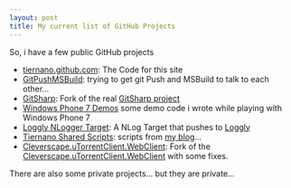 ```yaml
---
layout: post
title: My current list of GitHub Projects
---
```


So, i have a few public GitHub projects

* [tiernano.github.com][1]: The Code for this site
* [GitPushMSBuild][2]: trying to get git Push and MSBuild to talk to each other...
* [GitSharp][3]: Fork of the real [GitSharp project][4]
* [Windows Phone 7 Demos][5] some demo code i wrote while playing with Windows Phone 7
* [Loggly NLogger Target][6]: A NLog Target that pushes to [Loggly][8]
* [Tiernano Shared Scripts][7]: scripts from [my blog][9]...
* [Cleverscape.uTorrentClient.WebClient][10]: Fork of the [Cleverscape.uTorrentClient.WebClient][11] with some fixes.

There are also some private projects... but they are private...

[1]: https://github.com/tiernano/tiernano.github.com
[2]: https://github.com/tiernano/GitPushMSBuild
[3]: https://github.com/tiernano/GitSharp
[4]: https://github.com/henon/GitSharp
[5]: https://github.com/tiernano/WinPhone7Demos
[6]: https://github.com/tiernano/LogglyNLoggerTarget
[7]: https://github.com/tiernano/TiernanOSharedScripts
[8]: http://loggly.com
[9]: http://blog.lotas-smartman.net
[10]: https://github.com/tiernano/Cleverscape.uTorrentClient.WebClient
[11]: https://github.com/descention/Cleverscape.uTorrentClient.WebClient


